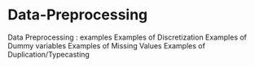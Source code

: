 # Data-Preprocessing
Data Preprocessing : examples
Examples of Discretization
Examples of Dummy variables
Examples of Missing Values
Examples of Duplication/Typecasting
